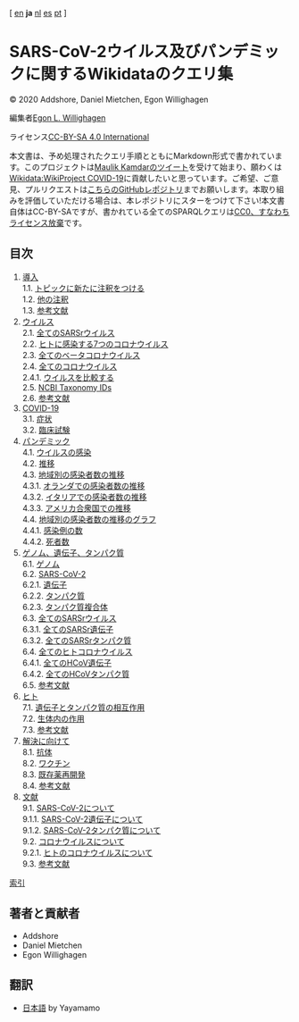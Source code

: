 <!--- THIS FILE IS AUTOGENERATED. DO NOT EDIT IT. -->

[ [en](../index.md) **ja** [nl](../nl/index.md) [es](../es/index.md) [pt](../pt/index.md)  ]

<script type="application/ld+json">
{
  "@context": "http://schema.org",
  "@type": "Book",
  "inLanguage": "ja-JP",
  "name": "SARS-CoV-2ウイルス及びパンデミックに関するWikidataのクエリ集",
  "publisher": {
    "@type": "Organization",
    "name": "GitHub"
  },
  "copyrightYear": "2020",
  "discussionUrl": "https://github.com/egonw/SARS-CoV-2-Queries/issues"
}
</script>
# SARS-CoV-2ウイルス及びパンデミックに関するWikidataのクエリ集

© 2020 Addshore, Daniel Mietchen, Egon Willighagen

編集者[Egon L. Willighagen](https://orcid.org/0000-0001-7542-0286)

ライセンス[CC-BY-SA 4.0 International](https://creativecommons.org/licenses/by-sa/4.0/)

本文書は、予め処理されたクエリ手順とともにMarkdown形式で書かれています。このプロジェクトは[Maulik Kamdarのツイート](https://twitter.com/maulikkamdar/status/1239599404098740225)を受けて始まり、願わくは[Wikidata:WikiProject COVID-19](https://www.wikidata.org/wiki/Wikidata:WikiProject_COVID-19)に貢献したいと思っています。ご希望、ご意見、プルリクエストは[こちらのGitHubレポジトリ](https://github.com/egonw/SARS-CoV-2-Queries/)までお願いします。本取り組みを評価していただける場合は、本レポジトリにスターをつけて下さい!本文書自体はCC-BY-SAですが、書かれている全てのSPARQLクエリは[CC0、すなわちライセンス放棄](https://creativecommons.org/share-your-work/public-domain/cc0/)です。

## 目次

1. [導入](intro.md) <br />
1.1. [トピックに新たに注釈をつける](intro.md#トピックに新たに注釈をつける) <br />
1.2. [他の注釈](intro.md#他の注釈) <br />
1.3. [参考文献](intro.md#参考文献) <br />
2. [ウイルス](viruses.md) <br />
2.1. [全てのSARSrウイルス](viruses.md#全てのsarsrウイルス) <br />
2.2. [ヒトに感染する7つのコロナウイルス](viruses.md#ヒトに感染する7つのコロナウイルス) <br />
2.3. [全てのベータコロナウイルス](viruses.md#全てのベータコロナウイルス) <br />
2.4. [全てのコロナウイルス](viruses.md#全てのコロナウイルス) <br />
2.4.1. [ウイルスを比較する](viruses.md#ウイルスを比較する) <br />
2.5. [NCBI Taxonomy IDs](viruses.md#ncbi-taxonomy-ids) <br />
2.6. [参考文献](viruses.md#参考文献) <br />
3. [COVID-19](covid.md) <br />
3.1. [症状](covid.md#症状) <br />
3.2. [臨床試験](covid.md#臨床試験) <br />
4. [パンデミック](pandemic.md) <br />
4.1. [ウイルスの<topic>感染</topic>](pandemic.md#ウイルスの<topic>感染</topic>) <br />
4.2. [推移](pandemic.md#推移) <br />
4.3. [地域別の感染者数の推移](pandemic.md#地域別の感染者数の推移) <br />
4.3.1. [オランダでの感染者数の推移](pandemic.md#オランダでの感染者数の推移) <br />
4.3.2. [イタリアでの感染者数の推移](pandemic.md#イタリアでの感染者数の推移) <br />
4.3.3. [アメリカ合衆国での推移](pandemic.md#アメリカ合衆国での推移) <br />
4.4. [地域別の感染者数の推移のグラフ](pandemic.md#地域別の感染者数の推移のグラフ) <br />
4.4.1. [感染例の数](pandemic.md#感染例の数) <br />
4.4.2. [死者数](pandemic.md#死者数) <br />
6. [ゲノム、遺伝子、タンパク質](genes.md) <br />
6.1. [ゲノム](genes.md#ゲノム) <br />
6.2. [SARS-CoV-2](genes.md#sars-cov-2) <br />
6.2.1. [遺伝子](genes.md#遺伝子) <br />
6.2.2. [タンパク質](genes.md#タンパク質) <br />
6.2.3. [タンパク質複合体](genes.md#タンパク質複合体) <br />
6.3. [全てのSARSrウイルス](genes.md#全てのsarsrウイルス) <br />
6.3.1. [全てのSARSr遺伝子](genes.md#全てのsarsr遺伝子) <br />
6.3.2. [全てのSARSrタンパク質](genes.md#全てのsarsrタンパク質) <br />
6.4. [全てのヒトコロナウイルス](genes.md#全てのヒトコロナウイルス) <br />
6.4.1. [全てのHCoV遺伝子](genes.md#全てのhcov遺伝子) <br />
6.4.2. [全てのHCoVタンパク質](genes.md#全てのhcovタンパク質) <br />
6.5. [参考文献](genes.md#参考文献) <br />
7. [ヒト](human.md) <br />
7.1. [遺伝子とタンパク質の相互作用](human.md#遺伝子とタンパク質の相互作用) <br />
7.2. [生体内の作用](human.md#生体内の作用) <br />
7.3. [参考文献](human.md#参考文献) <br />
8. [解決に向けて](solution.md) <br />
8.1. [抗体](solution.md#抗体) <br />
8.2. [ワクチン](solution.md#ワクチン) <br />
8.3. [既存薬再開発](solution.md#既存薬再開発) <br />
8.4. [参考文献](solution.md#参考文献) <br />
9. [文献](literature.md) <br />
9.1. [SARS-CoV-2について](literature.md#sars-cov-2について) <br />
9.1.1. [SARS-CoV-2遺伝子について](literature.md#sars-cov-2遺伝子について) <br />
9.1.2. [SARS-CoV-2タンパク質について](literature.md#sars-cov-2タンパク質について) <br />
9.2. [コロナウイルスについて](literature.md#コロナウイルスについて) <br />
9.2.1. [ヒトのコロナウイルスについて](literature.md#ヒトのコロナウイルスについて) <br />
9.3. [参考文献](literature.md#参考文献) <br />

[索引](indexList.md) <br />

## 著者と貢献者

* Addshore
* Daniel Mietchen
* Egon Willighagen

## 翻訳

* [日本語](https://egonw.github.io/SARS-CoV-2-Queries/ja/) by Yayamamo

